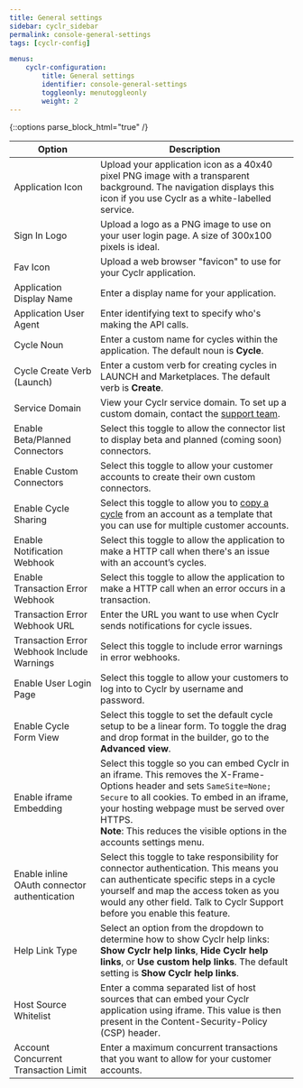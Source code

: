 ```yaml
---
title: General settings
sidebar: cyclr_sidebar
permalink: console-general-settings
tags: [cyclr-config]

menus:
    cyclr-configuration:
        title: General settings
        identifier: console-general-settings
        toggleonly: menutoggleonly
        weight: 2
---
```

{::options parse_block_html="true" /}
<section class="card">

| **Option** | **Description** |
| --- | --- |
| Application Icon | Upload your application icon as a 40x40 pixel PNG image with a transparent background. The navigation displays this icon if you use Cyclr as a white-labelled service.  |
| Sign In Logo | Upload a logo as a PNG image to use on your user login page. A size of 300x100 pixels is ideal. |
| Fav Icon | Upload a web browser "favicon" to use for your Cyclr application. |
| Application Display Name | Enter a display name for your application. |
| Application User Agent |  Enter identifying text to specify who's making the API calls.  |
| Cycle Noun | Enter a custom name for cycles within the application. The default noun is **Cycle**. |
| Cycle Create Verb (Launch) | Enter a custom verb for creating cycles in LAUNCH and Marketplaces. The default verb is **Create**. |
| Service Domain | View your Cyclr service domain. To set up a custom domain, contact the [support team](community-site#support-team). |
| Enable Beta/Planned Connectors| Select this toggle to allow the connector list to display beta and planned (coming soon) connectors.|
| Enable Custom Connectors | Select this toggle to allow your customer accounts to create their own custom connectors. |
| Enable Cycle Sharing | Select this toggle to allow you to [copy a cycle](copy-account-cycle) from an account as a template that you can use for multiple customer accounts. |
| Enable Notification Webhook | Select this toggle to allow the application to make a HTTP call when there's an issue with an account’s cycles. |
| Enable Transaction Error Webhook | Select this toggle to allow the application to make a HTTP call when an error occurs in a transaction. |
|	Transaction Error Webhook URL | Enter the URL you want to use when Cyclr sends notifications for cycle issues. |
| Transaction Error Webhook Include Warnings | Select this toggle to include error warnings in error webhooks. |
| Enable User Login Page | Select this toggle to allow your customers to log into to Cyclr by username and password. |
| Enable Cycle Form View | Select this toggle to set the default cycle setup to be a linear form. To toggle the drag and drop format in the builder, go to the **Advanced view**. |
| Enable iframe Embedding | Select this toggle so you can embed Cyclr in an iframe. This removes the X-Frame-Options header and sets `SameSite=None; Secure` to all cookies. To embed in an iframe, your hosting webpage must be served over HTTPS. <br>**Note**: This reduces the visible options in the accounts settings menu. |
| Enable inline OAuth connector authentication | Select this toggle to take responsibility for connector authentication. This means you can authenticate specific steps in a cycle yourself and map the access token as you would any other field. Talk to Cyclr Support before you enable this feature. |
| Help Link Type | Select an option from the dropdown to determine how to show Cyclr help links: **Show Cyclr help links**, **Hide Cyclr help links**, or **Use custom help links**. The default setting is **Show Cyclr help links**. |
| Host Source Whitelist | Enter a comma separated list of host sources that can embed your Cyclr application using iframe. This value is then present in the Content-Security-Policy (CSP) header. |
| Account Concurrent Transaction Limit | Enter a maximum concurrent transactions that you want to allow for your customer accounts. |

</section>
